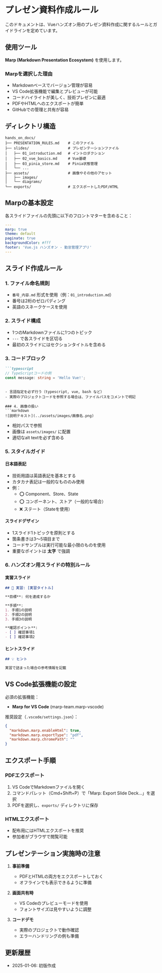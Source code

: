 # プレゼン資料作成ルール

このドキュメントは、Vueハンズオン用のプレゼン資料作成に関するルールとガイドラインを定めています。

## 使用ツール

**Marp (Markdown Presentation Ecosystem)** を使用します。

### Marpを選択した理由
- Markdownベースでバージョン管理が容易
- VS Code拡張機能で編集とプレビューが可能
- コードハイライトが美しく、技術プレゼンに最適
- PDFやHTMLへのエクスポートが簡単
- GitHubでの管理と共有が容易

## ディレクトリ構造

```
hands_on_docs/
├── PRESENTATION_RULES.md    # このファイル
├── slides/                  # プレゼンテーションファイル
│   ├── 01_introduction.md   # イントロダクション
│   ├── 02_vue_basics.md     # Vue基礎
│   ├── 03_pinia_store.md    # Pinia状態管理
│   └── ...
├── assets/                  # 画像やその他のアセット
│   ├── images/
│   └── diagrams/
└── exports/                 # エクスポートしたPDF/HTML
```

## Marpの基本設定

各スライドファイルの先頭に以下のフロントマターを含めること：

```yaml
---
marp: true
theme: default
paginate: true
backgroundColor: #fff
footer: 'Vue.js ハンズオン - 勤怠管理アプリ'
---
```

## スライド作成ルール

### 1. ファイル命名規則
- `番号_内容.md` 形式を使用（例：`01_introduction.md`）
- 番号は2桁のゼロパディング
- 英語のスネークケースを使用

### 2. スライド構成
- 1つのMarkdownファイルに1つのトピック
- `---` で各スライドを区切る
- 最初のスライドにはセクションタイトルを含める

### 3. コードブロック
```markdown
```typescript
// TypeScriptコードの例
const message: string = 'Hello Vue!';
```
```

- 言語指定を必ず行う（typescript, vue, bash など）
- 実際のプロジェクトコードを参照する場合は、ファイルパスをコメントで明記

### 4. 画像の扱い
```markdown
![説明テキスト](../assets/images/画像名.png)
```
- 相対パスで参照
- 画像は `assets/images/` に配置
- 適切なalt textを必ず含める

### 5. スタイルガイド

#### 日本語表記
- 技術用語は英語表記を基本とする
- カタカナ表記は一般的なもののみ使用
- 例：
  - ⭕ Component、Store、State
  - ⭕ コンポーネント、ストア（一般的な場合）
  - ❌ ステート（Stateを使用）

#### スライドデザイン
- 1スライド1トピックを原則とする
- 箇条書きは3〜5項目まで
- コードサンプルは実行可能な最小限のものを使用
- 重要なポイントは **太字** で強調

### 6. ハンズオン用スライドの特別ルール

#### 実習スライド
```markdown
## 🔨 実習: [実習タイトル]

**目標**: 何を達成するか

**手順**:
1. 手順1の説明
2. 手順2の説明
3. 手順3の説明

**確認ポイント**:
- [ ] 確認事項1
- [ ] 確認事項2
```

#### ヒントスライド
```markdown
## 💡 ヒント

実習で詰まった場合の参考情報を記載
```

## VS Code拡張機能の設定

必須の拡張機能：
- **Marp for VS Code** (marp-team.marp-vscode)

推奨設定（`.vscode/settings.json`）：
```json
{
  "markdown.marp.enableHtml": true,
  "markdown.marp.exportType": "pdf",
  "markdown.marp.chromePath": ""
}
```

## エクスポート手順

### PDFエクスポート
1. VS CodeでMarkdownファイルを開く
2. コマンドパレット（Cmd+Shift+P）で「Marp: Export Slide Deck...」を選択
3. PDFを選択し、`exports/` ディレクトリに保存

### HTMLエクスポート
- 配布用にはHTMLエクスポートを推奨
- 参加者がブラウザで閲覧可能

## プレゼンテーション実施時の注意

1. **事前準備**
   - PDFとHTMLの両方をエクスポートしておく
   - オフラインでも表示できるように準備

2. **画面共有時**
   - VS Codeのプレビューモードを使用
   - フォントサイズは見やすいように調整

3. **コードデモ**
   - 実際のプロジェクトで動作確認
   - エラーハンドリングの例も準備

## 更新履歴

- 2025-01-06: 初版作成